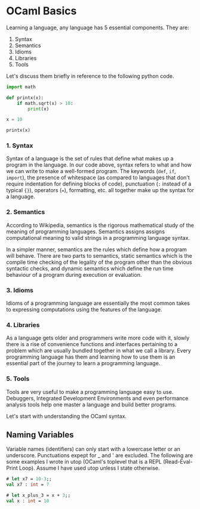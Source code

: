# OCaml Basics

Learning a language, any language has 5 essential components. They are:
1. Syntax
2. Semantics
3. Idioms
4. Libraries
5. Tools

Let's discuss them briefly in reference to the following python code.

```python
import math

def printx(x):
    if math.sqrt(x) > 10:
        print(x)

x = 10

printx(x)
```

### 1. Syntax

Syntax of a language is the set of rules that define what makes up a program
 in the language. In our code above, syntax refers to what and how we can
 write to make a well-formed program. The keywords (```def```, ```if```,
 ```import```), the presence of whitespace (as compared to languages that don't
 require indentation for defining blocks of code), punctuation (```:``` instead
 of a typical ```{}```), operators (```=```), formatting, etc. all together
 make up the syntax for a language.

### 2. Semantics

According to Wikipedia, semantics is the rigorous mathematical study of the
 meaning of programming languages. Semantics assigns assigns computational
 meaning to valid strings in a programming language syntax.

In a simpler manner, semantics are the rules which define how a program will
 behave. There are two parts to semantics, static semantics which is the
 compile time checking of the legality of the program other than the obvious
 syntactic checks, and dynamic semantics which define the run time behaviour
 of a program during execution or evaluation.

### 3. Idioms

Idioms of a programming language are essentially the most common takes to
 expressing computations using the features of the language.

### 4. Libraries

As a language gets older and programmers write more code with it, slowly
 there is a rise of convenience functions and interfaces pertaining to a
 problem which are usually bundled together in what we call a library. Every
 programming language has them and learning how to use them is an essential
 part of the journey to learn a programming language.

### 5. Tools

Tools are very useful to make a programming language easy to use. Debuggers,
 Integrated Development Environments and even performance analysis tools
 help one master a language and build better programs.

Let's start with understanding the OCaml syntax.

## Naming Variables

Variable names (identifiers) can only start with a lowercase letter or an
 underscore. Punctuations expept for _ and ' are excluded. The following are
 some examples I wrote in utop (OCaml's toplevel that is a REPL (Read-Eval-
 Print Loop). Assume I have used utop unless I state otherwise.

```ocaml
# let x7 = 10-3;;
val x7 : int = 7 

# let x_plus_3 = x + 3;;
val x : int = 10
```


